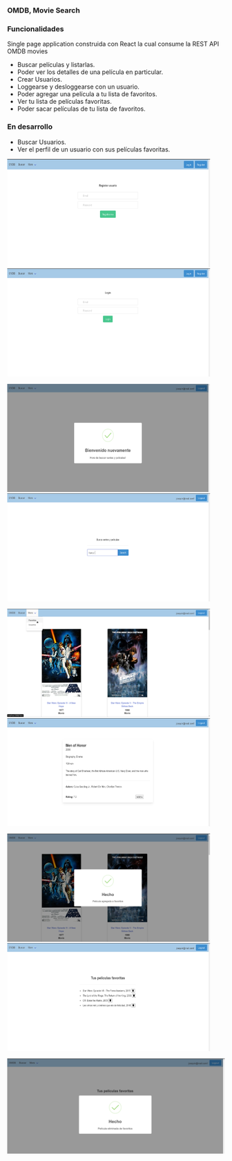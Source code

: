 ### OMDB, Movie Search

### Funcionalidades
Single page application construida con React la cual consume la REST API OMDB movies

- Buscar películas y listarlas.
- Poder ver los detalles de una película en particular.
- Crear Usuarios.
- Loggearse y desloggearse con un usuario.
- Poder agregar una película a tu lista de favoritos.
- Ver tu lista de películas favoritas.
- Poder sacar películas de tu lista de favoritos.

### En desarrollo

- Buscar Usuarios.
- Ver el perfil de un usuario con sus películas favoritas.

<p float="left">
<img src="public/preVisual/Captura%20de%20pantalla_2022-01-18_13-44-42.png" width ="470" height = "250" >
<img src="public/preVisual/Captura%20de%20pantalla_2022-01-18_13-45-24.png" width ="470" height = "250" >
</p>

<p float="left">
<img src="public/preVisual/Captura%20de%20pantalla_2022-01-18_13-52-48.png" width ="470" height = "250" >
<img src="public/preVisual/Captura%20de%20pantalla_2022-01-18_13-53-55.png" width ="470" height = "250" >
</p>


<p float="left">
<img src="public/preVisual/Captura%20de%20pantalla_2022-01-18_13-56-11.png" width ="470" height = "250" >
<img src="public/preVisual/Captura%20de%20pantalla_2022-01-18_13-55-10.png" width ="470" height = "250" >
</p>


<p float="left">
<img src="public/preVisual/Captura%20de%20pantalla_2022-01-18_13-55-36.png" width ="470" height = "250" >
<img src="public/preVisual/Captura%20de%20pantalla_2022-01-18_13-57-21.png" width ="470" height = "250" >
</p>

![](public/preVisual/Captura%20de%20pantalla_2022-01-18_13-57-30.png)
